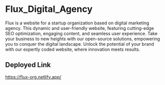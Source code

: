 # Flux_Digital_Agency

Flux is a website for a startup organization based on digital marketing agency. This dynamic and user-friendly website, featuring cutting-edge SEO optimization, engaging content, and seamless user experience. Take your business to new heights with our open-source solutions, empowering you to conquer the digital landscape. Unlock the potential of your brand with our expertly coded website, where innovation meets results.

## Deployed Link

https://flux-org.netlify.app/
